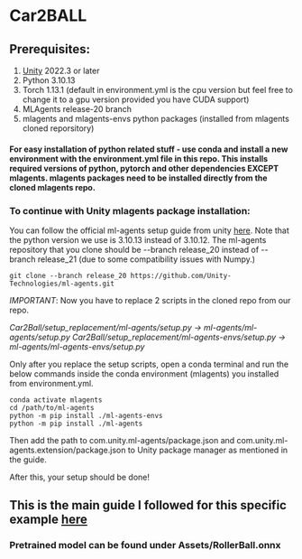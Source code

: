# Car2BALL

## Prerequisites:

1. [Unity](https://unity.com/download) 2022.3 or later
2. Python 3.10.13  
3. Torch 1.13.1 (default in environment.yml is the cpu version but feel free to change it to a gpu version provided you have CUDA support)
3. MLAgents release-20 branch
4. mlagents and mlagents-envs python packages (installed from mlagents cloned reporsitory)

#### For easy installation of python related stuff - use conda and install a new environment with the environment.yml file in this repo. This installs required versions of python, pytorch and other dependencies EXCEPT mlagents. mlagents packages need to be installed directly from the cloned mlagents repo.

### To continue with Unity mlagents package installation: 

You can follow the official ml-agents setup guide from unity [here](https://unity-technologies.github.io/ml-agents/Installation/). Note that the python version we use is 3.10.13 instead of 3.10.12. The ml-agents repository that you clone should be --branch release_20 instead of --branch release_21 (due to some compatibility issues with Numpy.) 

```
git clone --branch release_20 https://github.com/Unity-Technologies/ml-agents.git
```

*IMPORTANT*: Now you have to replace 2 scripts in the cloned repo from our repo. 

*Car2Ball/setup_replacement/ml-agents/setup.py -> ml-agents/ml-agents/setup.py*
*Car2Ball/setup_replacement/ml-agents-envs/setup.py -> ml-agents/ml-agents-envs/setup.py*

Only after you replace the setup scripts, open a conda terminal and run the below commands inside the conda environment (mlagents) you installed from environment.yml.

```
conda activate mlagents
cd /path/to/ml-agents
python -m pip install ./ml-agents-envs
python -m pip install ./ml-agents
```

Then add the path to com.unity.ml-agents/package.json and com.unity.ml-agents.extension/package.json to Unity package manager as mentioned in the guide.

After this, your setup should be done!

## This is the main guide I followed for this specific example [here](https://unity-technologies.github.io/ml-agents/Learning-Environment-Create-New/)

### Pretrained model can be found under Assets/RollerBall.onnx
